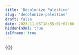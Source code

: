 ```yaml
---
title: 'Decolonize Palestine'
slug: 'decolonize-palestine'
draft: false
date: 2023-11-05T18:55:01+07:00
hiddenInXml: true
isIframe: true
---
```


{{<iframe-fullscreen src="https://decolonizepalestine.com/" title="Decolonize Palestine">}}
